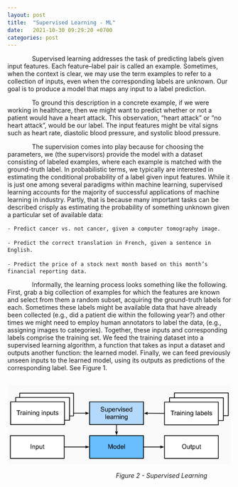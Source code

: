 ```yaml
---
layout: post
title:  "Supervised Learning - ML"
date:   2021-10-30 09:29:20 +0700
categories: post
---
```


&nbsp;&nbsp;&nbsp;&nbsp;&nbsp;&nbsp;&nbsp;&nbsp;&nbsp;&nbsp;&nbsp;&nbsp;&nbsp;
Supervised learning addresses the task of predicting labels given input features. Each feature–label pair is called an example. 
Sometimes, when the context is clear, we may use the term examples to refer to a collection of inputs, even when the corresponding 
labels are unknown. Our goal is to produce a model that maps any input to a label prediction.

&nbsp;&nbsp;&nbsp;&nbsp;&nbsp;&nbsp;&nbsp;&nbsp;&nbsp;&nbsp;&nbsp;&nbsp;&nbsp;
To ground this description in a concrete example, if we were working in healthcare, then we might want to predict whether or not 
a patient would have a heart attack. This observation, “heart attack” or “no heart attack”, would be our label. The input features 
might be vital signs such as heart rate, diastolic blood pressure, and systolic blood pressure.

&nbsp;&nbsp;&nbsp;&nbsp;&nbsp;&nbsp;&nbsp;&nbsp;&nbsp;&nbsp;&nbsp;&nbsp;&nbsp;
The supervision comes into play because for choosing the parameters, we (the supervisors) provide the model with a dataset 
consisting of labeled examples, where each example is matched with the ground-truth label. In probabilistic terms, we typically 
are interested in estimating the conditional probability of a label given input features. While it is just one among several 
paradigms within machine learning, supervised learning accounts for the majority of successful applications of machine learning 
in industry. Partly, that is because many important tasks can be described crisply as estimating the probability of something
unknown given a particular set of available data:

    - Predict cancer vs. not cancer, given a computer tomography image.

    - Predict the correct translation in French, given a sentence in English.

    - Predict the price of a stock next month based on this month’s financial reporting data.

&nbsp;&nbsp;&nbsp;&nbsp;&nbsp;&nbsp;&nbsp;&nbsp;&nbsp;&nbsp;&nbsp;&nbsp;&nbsp;
Informally, the learning process looks something like the following. First, grab a big collection of examples for which the 
features are known and select from them a random subset, acquiring the ground-truth labels for each. Sometimes these labels 
might be available data that have already been collected (e.g., did a patient die within the following year?) and other times 
we might need to employ human annotators to label the data, (e.g., assigning images to categories). Together, these inputs and 
corresponding labels comprise the training set. We feed the training dataset into a supervised learning algorithm, a function 
that takes as input a dataset and outputs another function: the learned model. Finally, we can feed previously unseen inputs
to the learned model, using its outputs as predictions of the corresponding label. See Figure 1.

 &nbsp;&nbsp;&nbsp;&nbsp;&nbsp;&nbsp;&nbsp;&nbsp;&nbsp;&nbsp;&nbsp;&nbsp;&nbsp;&nbsp;&nbsp;&nbsp;&nbsp;&nbsp; 
![supervised](../../assets/posts_images/supervised_0.png)

&nbsp;&nbsp;&nbsp;&nbsp;&nbsp;&nbsp;&nbsp;&nbsp;&nbsp;&nbsp;&nbsp;&nbsp;&nbsp;&nbsp;&nbsp;&nbsp;&nbsp;&nbsp;
&nbsp;&nbsp;&nbsp;&nbsp;&nbsp;&nbsp;&nbsp;&nbsp;&nbsp;&nbsp;&nbsp;&nbsp;&nbsp;&nbsp;&nbsp;&nbsp;&nbsp;&nbsp;
&nbsp;&nbsp;&nbsp;&nbsp;&nbsp;&nbsp;&nbsp;&nbsp;&nbsp;&nbsp;&nbsp;&nbsp;&nbsp;&nbsp;&nbsp;&nbsp;&nbsp;&nbsp;
&nbsp;&nbsp;&nbsp;&nbsp;&nbsp;*Figure 2 - Supervised Learning*


